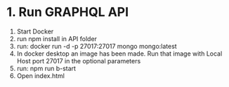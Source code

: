# 1. Run GRAPHQL API

1. Start Docker
2. run npm install in API folder
3. run: docker run -d -p 27017:27017 mongo mongo:latest
4. In docker desktop an image has been made. Run that image with Local Host port 27017 in the optional parameters
5. run: npm run b-start
6. Open index.html